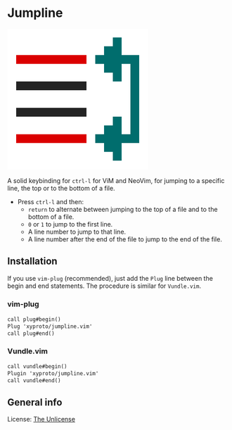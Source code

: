 # Jumpline

![logo](img/jumpline.svg)

A solid keybinding for `ctrl-l` for ViM and NeoVim, for jumping to a specific line, the top or to the bottom of a file.

* Press `ctrl-l` and then:
  * `return` to alternate between jumping to the top of a file and to the bottom of a file.
  * `0` or `1` to jump to the first line.
  * A line number to jump to that line.
  * A line number after the end of the file to jump to the end of the file.

## Installation

If you use `vim-plug` (recommended), just add the `Plug` line between the begin and end statements.
The procedure is similar for `Vundle.vim`.

### vim-plug

    call plug#begin()
    Plug 'xyproto/jumpline.vim'
    call plug#end()

### Vundle.vim

    call vundle#begin()
    Plugin 'xyproto/jumpline.vim'
    call vundle#end()

## General info

License: [The Unlicense](https://choosealicense.com/licenses/unlicense/)
